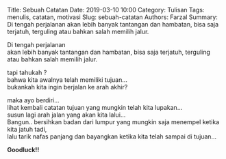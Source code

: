 Title: Sebuah Catatan
Date: 2019-03-10 10:00
Category: Tulisan
Tags: menulis, catatan, motivasi
Slug: sebuah-catatan
Authors: Farzal
Summary: Di tengah perjalanan akan lebih banyak tantangan dan hambatan, bisa saja terjatuh, terguling atau bahkan salah memilih jalur.

Di tengah perjalanan  
akan lebih banyak tantangan dan hambatan, 
bisa saja terjatuh, terguling atau bahkan salah memilih jalur.  
  
tapi tahukah ?  
bahwa kita awalnya telah memiliki tujuan...  
bukankah kita ingin berjalan ke arah akhir?  
  
maka ayo berdiri...  
lihat kembali catatan tujuan yang mungkin telah kita lupakan...  
susun lagi arah jalan yang akan kita lalui...  
Bangun.. bersihkan badan dari lumpur yang mungkin saja menempel ketika kita jatuh tadi,  
lalu tarik nafas panjang dan bayangkan ketika kita telah sampai di tujuan...  

**Goodluck!!**